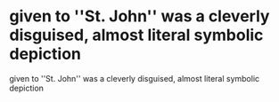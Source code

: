 # given to ''St. John'' was a cleverly disguised, almost literal symbolic depiction

given to ''St. John'' was a cleverly disguised, almost literal symbolic depiction